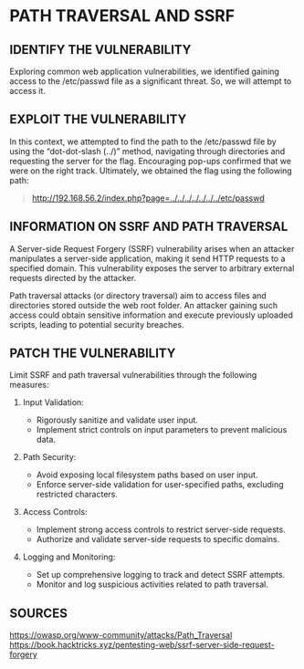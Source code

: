 # PATH TRAVERSAL AND SSRF

## IDENTIFY THE VULNERABILITY

Exploring common web application vulnerabilities, we identified gaining access to the /etc/passwd file as a significant threat. So, we will attempt to access it.

## EXPLOIT THE VULNERABILITY

In this context, we attempted to find the path to the /etc/passwd file by using the “dot-dot-slash (../)” method, navigating through directories and requesting the server for the flag. Encouraging pop-ups confirmed that we were on the right track. Ultimately, we obtained the flag using the following path:

> http://192.168.56.2/index.php?page=../../../../../../../etc/passwd

## INFORMATION ON SSRF AND PATH TRAVERSAL

A Server-side Request Forgery (SSRF) vulnerability arises when an attacker manipulates a server-side application, making it send HTTP requests to a specified domain. This vulnerability exposes the server to arbitrary external requests directed by the attacker.

Path traversal attacks (or directory traversal) aim to access files and directories stored outside the web root folder. An attacker gaining such access could obtain sensitive information and execute previously uploaded scripts, leading to potential security breaches.

## PATCH THE VULNERABILITY

Limit SSRF and path traversal vulnerabilities through the following measures:

1. Input Validation:

   - Rigorously sanitize and validate user input.
   - Implement strict controls on input parameters to prevent malicious data.

2. Path Security:

   - Avoid exposing local filesystem paths based on user input.
   - Enforce server-side validation for user-specified paths, excluding restricted characters.

3. Access Controls:

   - Implement strong access controls to restrict server-side requests.
   - Authorize and validate server-side requests to specific domains.

4. Logging and Monitoring:
   - Set up comprehensive logging to track and detect SSRF attempts.
   - Monitor and log suspicious activities related to path traversal.

## SOURCES

https://owasp.org/www-community/attacks/Path_Traversal
https://book.hacktricks.xyz/pentesting-web/ssrf-server-side-request-forgery
